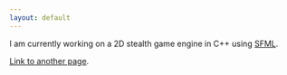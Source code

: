 ```yaml
---
layout: default
---
```


I am currently working on a 2D stealth game engine in C++ using [SFML](https://www.sfml-dev.org/).

[Link to another page](/sneakattack).
